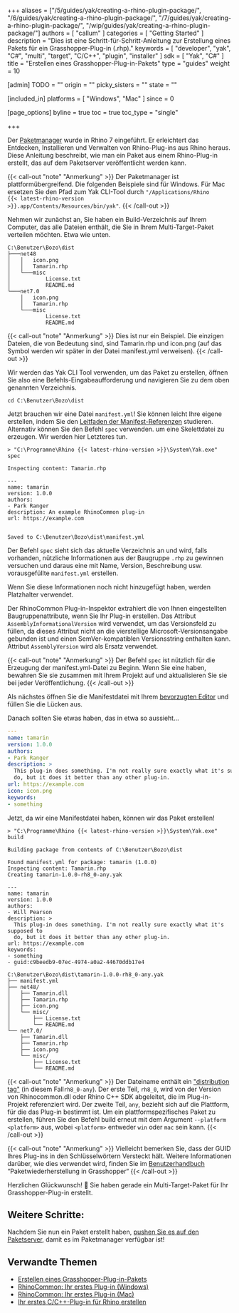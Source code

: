 +++
aliases = ["/5/guides/yak/creating-a-rhino-plugin-package/", "/6/guides/yak/creating-a-rhino-plugin-package/", "/7/guides/yak/creating-a-rhino-plugin-package/", "/wip/guides/yak/creating-a-rhino-plugin-package/"]
authors = [ "callum" ]
categories = [ "Getting Started" ]
description = "Dies ist eine Schritt-für-Schritt-Anleitung zur Erstellung eines Pakets für ein Grasshopper-Plug-in (.rhp)."
keywords = [ "developer", "yak", "C#", "multi", "target", "C/C++", "plugin", "installer" ]
sdk = [ "Yak", "C#" ]
title = "Erstellen eines Grasshopper-Plug-in-Pakets"
type = "guides"
weight = 10

[admin]
TODO = ""
origin = ""
picky_sisters = ""
state = ""

[included_in]
platforms = [ "Windows", "Mac" ]
since = 0

[page_options]
byline = true
toc = true
toc_type = "single"

+++

Der [Paketmanager](/guides/yak/) wurde in Rhino 7 eingeführt. Er erleichtert das Entdecken, Installieren und Verwalten von Rhino-Plug-ins aus Rhino heraus. Diese Anleitung beschreibt, wie man ein Paket aus einem Rhino-Plug-in erstellt, das auf dem Paketserver veröffentlicht werden kann.

{{< call-out "note" "Anmerkung" >}}
Der Paketmanager ist plattformübergreifend. Die folgenden Beispiele sind für Windows.
Für Mac ersetzen Sie den Pfad zum Yak CLI-Tool durch
<code>"/Applications/Rhino {{< latest-rhino-version >}}.app/Contents/Resources/bin/yak"</code>.
{{< /call-out >}}

Nehmen wir zunächst an, Sie haben ein Build-Verzeichnis auf Ihrem Computer, das alle Dateien enthält, die Sie in Ihrem Multi-Target-Paket verteilen möchten.
 Etwa wie unten.

```commandline
C:\Benutzer\Bozo\dist
├───net48                            
│   │   icon.png                     
│   │   Tamarin.rhp                  
│   └───misc                         
│           License.txt              
│           README.md                
└───net7.0                           
    │   icon.png                     
    │   Tamarin.rhp                  
    └───misc                         
            License.txt              
            README.md                
```

{{< call-out "note" "Anmerkung" >}}
Dies ist nur ein Beispiel. Die einzigen Dateien, die von Bedeutung sind, sind Tamarin.rhp und icon.png (auf das Symbol werden wir später in der Datei manifest.yml verweisen).
{{< /call-out >}}

Wir werden das Yak CLI Tool verwenden, um das Paket zu erstellen, öffnen Sie also eine Befehls-Eingabeaufforderung und navigieren Sie zu dem oben genannten Verzeichnis.


``` commandline
cd C:\Benutzer\Bozo\dist
```

Jetzt brauchen wir eine Datei `manifest.yml`! Sie können leicht Ihre eigene erstellen, indem Sie den [Leitfaden der Manifest-Referenzen](../the-package-manifest) studieren.
 Alternativ können Sie den Befehl `spec` verwenden. um eine Skelettdatei zu erzeugen.
 Wir werden hier Letzteres tun.

``` commandline
> "C:\Programne\Rhino {{< latest-rhino-version >}}\System\Yak.exe" spec

Inspecting content: Tamarin.rhp

---
name: tamarin
version: 1.0.0
authors:
- Park Ranger
description: An example RhinoCommon plug-in
url: https://example.com


Saved to C:\Benutzer\Bozo\dist\manifest.yml
```

Der Befehl `spec` sieht sich das aktuelle Verzeichnis an und wird, falls vorhanden, nützliche Informationen aus der Baugruppe `.rhp` zu gewinnen versuchen und daraus eine mit Name, Version, Beschreibung usw. vorausgefüllte `manifest.yml` erstellen.

 Wenn Sie diese Informationen noch nicht hinzugefügt haben, werden Platzhalter verwendet.


Der RhinoCommon Plug-in-Inspektor extrahiert die von Ihnen eingestellten Baugruppenattribute,
wenn Sie Ihr Plug-in erstellen. Das Attribut `AssemblyInformationalVersion` wird verwendet,
um das Versionsfeld zu füllen, da dieses Attribut nicht an die vierstellige
Microsoft-Versionsangabe gebunden ist und einen SemVer-kompatiblen Versionsstring enthalten kann. Attribut `AssemblyVersion` wird als Ersatz verwendet.


{{< call-out "note" "Anmerkung" >}}
Der Befehl `spec` ist nützlich für die Erzeugung der
manifest.yml-Datei zu Beginn. Wenn Sie eine haben, bewahren Sie sie zusammen mit Ihrem Projekt auf und
aktualisieren Sie sie bei jeder Veröffentlichung.
{{< /call-out >}}

Als nächstes öffnen Sie die Manifestdatei mit Ihrem [bevorzugten Editor](https://code.visualstudio.com) und füllen Sie die Lücken aus.


Danach sollten Sie etwas haben, das in etwa so aussieht...

``` yaml
---
name: tamarin
version: 1.0.0
authors:
- Park Ranger
description: >
  This plug-in does something. I'm not really sure exactly what it's supposed to
  do, but it does it better than any other plug-in.
url: https://example.com
icon: icon.png
keywords:
- something
```

Jetzt, da wir eine Manifestdatei haben, können wir das Paket erstellen!

``` commandline
> "C:\Programme\Rhino {{< latest-rhino-version >}}\System\Yak.exe" build

Building package from contents of C:\Benutzer\Bozo\dist

Found manifest.yml for package: tamarin (1.0.0)
Inspecting content: Tamarin.rhp
Creating tamarin-1.0.0-rh8_0-any.yak

---
name: tamarin
version: 1.0.0
authors:
- Will Pearson
description: >
  This plug-in does something. I'm not really sure exactly what it's supposed to
  do, but it does it better than any other plug-in.
url: https://example.com
keywords:
- something
- guid:c9beedb9-07ec-4974-a0a2-44670ddb17e4

C:\Benutzer\Bozo\dist\tamarin-1.0.0-rh8_0-any.yak
├── manifest.yml
├── net48/
│   ├── Tamarin.dll
│   ├── Tamarin.rhp
│   ├── icon.png
│   └── misc/
│       ├── License.txt
│       └── README.md
└── net7.0/
    ├── Tamarin.dll
    ├── Tamarin.rhp
    ├── icon.png
    └── misc/
        ├── License.txt
        └── README.md
```

{{< call-out "note" "Anmerkung" >}}
Der Dateiname enthält ein <a href="../the-anatomy-of-a-package#distributions" class="alert-link">"distribution tag"</a> (in diesem Fall<code>rh8_0-any</code>). Der erste Teil, <code>rh8_0</code>, wird von der Version von Rhinocommon.dll oder Rhino C++ SDK abgeleitet, die im Plug-in-Projekt referenziert wird. Der zweite Teil, <code>any</code>, bezieht sich auf die Plattform, für die das Plug-in bestimmt ist. Um ein plattformspezifisches Paket zu erstellen, führen Sie den Befehl build erneut mit dem Argument <code>&#45;&#45;platform &lt;platform&gt;</code> aus, wobei <code>&lt;platform&gt;</code> entweder <code>win</code> oder <code>mac</code> sein kann.
{{< /call-out >}}

{{< call-out "note" "Anmerkung" >}}
Vielleicht bemerken Sie, dass der GUID Ihres Plug-ins in den Schlüsselwörtern
Versteckt hält. Weitere Informationen darüber, wie dies verwendet wird, finden Sie im
<a href="../package-restore-in-grasshopper" class="alert-link">Benutzerhandbuch
</a> “Paketwiederherstellung in Grasshopper“
{{< /call-out >}}

Herzlichen Glückwunsch! 🙌 Sie haben gerade ein Multi-Target-Paket für Ihr Grasshopper-Plug-in erstellt.

## Weitere Schritte:

Nachdem Sie nun ein Paket erstellt haben, [pushen Sie es auf den Paketserver](../pushing-a-package-to-the-server), damit es im Paketmanager verfügbar ist!


## Verwandte Themen

- [Erstellen eines Grasshopper-Plug-in-Pakets](/guides/yak/creating-a-grasshopper-plugin-package/)
- [RhinoCommon: Ihr erstes Plug-in (Windows)](/guides/rhinocommon/your-first-plugin-windows)
- [RhinoCommon: Ihr erstes Plug-in (Mac)](/guides/rhinocommon/your-first-plugin-mac)
- [Ihr erstes C/C++-Plug-in für Rhino erstellen](/guides/cpp/your-first-plugin-windows/)
